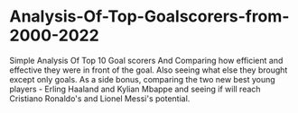 # Analysis-Of-Top-Goalscorers-from-2000-2022
Simple Analysis Of Top 10 Goal scorers And Comparing how efficient and effective they were in front of the goal. Also seeing what else they brought except only goals. As a side bonus, comparing the two new best young players - Erling Haaland and Kylian Mbappe and seeing if will reach Cristiano Ronaldo's and Lionel Messi's potential.
